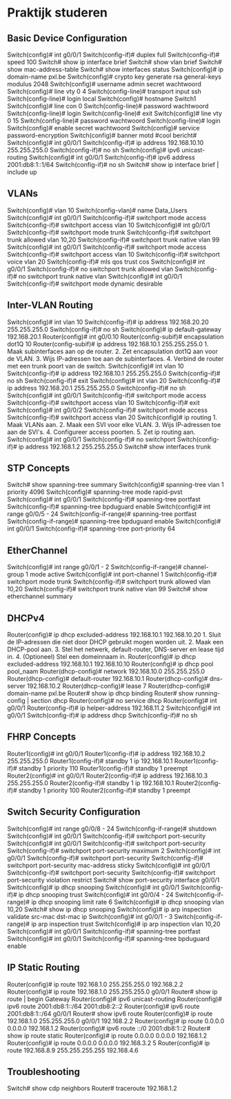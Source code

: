 # Praktijk studeren

## Basic Device Configuration

<deflist collapsible="true">
<def title="Zet de interface g0/0/1 op full duplex en 100 Mbps.">
    <code-block>
    Switch(config)# int g0/0/1
    Switch(config-if)# duplex full
    Switch(config-if)# speed 100
    </code-block>
</def>
</deflist>

<deflist collapsible="true">
<def title="Toon kort de IPv4 interfaces en daarna de VLANs.">
    <code-block>
    Switch# show ip interface brief
    Switch# show vlan brief
    </code-block>
</def>
</deflist>

<deflist collapsible="true">
<def title="Toon de MAC adres tabel.">
    <code-block>
    Switch# show mac-address-table
    </code-block>
</def>
</deflist>

<deflist collapsible="true">
<def title="Toon de status van de interfaces.">
    <code-block>
    Switch# show interfaces status
    </code-block>
</def>
</deflist>

<deflist collapsible="true">
<def title="Zet SSH aan.">
    <code-block>
    Switch(config)# ip domain-name pxl.be
    Switch(config)# crypto key generate rsa general-keys modulus 2048
    Switch(config)# username admin secret wachtwoord
    Switch(config)# line vty 0 4
    Switch(config-line)# transport input ssh
    Switch(config-line)# login local
    </code-block>
</def>
</deflist>

<deflist collapsible="true">
<def title="Zet de hostname van een switch.">
    <code-block>
    Switch(config)# hostname Switch1
    </code-block>
</def>
</deflist>

<deflist collapsible="true">
<def title="Zet een wachtwoord op de console en de vty lijnen.">
    <code-block>
    Switch(config)# line con 0
    Switch(config-line)# password wachtwoord
    Switch(config-line)# login
    Switch(config-line)# exit
    Switch(config)# line vty 0 15
    Switch(config-line)# password wachtwoord
    Switch(config-line)# login
    </code-block>
</def>
</deflist>

<deflist collapsible="true">
<def title="Zet een wachtwoord op de config modus.">
    <code-block>
    Switch(config)# enable secret wachtwoord
    </code-block>
</def>
</deflist>

<deflist collapsible="true">
<def title="Encrypteer de wachtwoorden.">
    <code-block>
    Switch(config)# service password-encryption
    </code-block>
</def>
</deflist>

<deflist collapsible="true">
<def title="Zet een banner (motd)">
    <code-block>
    Switch(config)# banner motd #cool bericht#
    </code-block>
</def>
</deflist>

<deflist collapsible="true">
<def title="Zet een IPv4 adres op een interface.">
    <code-block>
    Switch(config)# int g0/0/1
    Switch(config-if)# ip address 192.168.10.10 255.255.255.0
    Switch(config-if)# no sh
    </code-block>
</def>
</deflist>

<deflist collapsible="true">
<def title="Zet IPv6 aan en zet een IPv6 adres op een interface.">
    <code-block>
    Switch(config)# ipv6 unicast-routing
    Switch(config)# int g0/0/1
    Switch(config-if)# ipv6 address 2001:db8:1::1/64
    Switch(config-if)# no sh
    </code-block>
</def>
</deflist>

<deflist collapsible="true">
<def title="Toon de actieve IPv4 interfaces.">
    <code-block>
    Switch# show ip interface brief | include up
    </code-block>
</def>
</deflist>

## VLANs

<deflist collapsible="true">
<def title="Maak een VLAN en geef deze een naam.">
    <code-block>
    Switch(config)# vlan 10
    Switch(config-vlan)# name Data_Users
    </code-block>
</def>
</deflist>

<deflist collapsible="true">
<def title="Zet een interface in een VLAN.">
    <code-block>
    Switch(config)# int g0/0/1
    Switch(config-if)# switchport mode access
    Switch(config-if)# switchport access vlan 10
    </code-block>
</def>
</deflist>

<deflist collapsible="true">
<def title="Zet een interface in trunk mode, de native VLAN moet 99 zijn.">
    <code-block>
    Switch(config)# int g0/0/1
    Switch(config-if)# switchport mode trunk
    Switch(config-if)# switchport trunk allowed vlan 10,20
    Switch(config-if)# switchport trunk native vlan 99
    </code-block>
</def>
</deflist>

<deflist collapsible="true">
<def title="Zet QoS op een interface voor voice VLAN 20 en Data_Users VLAN 10.">
    <code-block>
    Switch(config)# int g0/0/1
    Switch(config-if)# switchport mode access
    Switch(config-if)# switchport access vlan 10
    Switch(config-if)# switchport voice vlan 20
    Switch(config-if)# mls qos trust cos
    </code-block>
</def>
</deflist>

<deflist collapsible="true">
<def title="Maak VLAN 10,20 en native VLAN 99 ongedaan op een trunk interface.">
    <code-block>
    Switch(config)# int g0/0/1
    Switch(config-if)# no switchport trunk allowed vlan
    Switch(config-if)# no switchport trunk native vlan
    </code-block>
</def>
</deflist>

<deflist collapsible="true">
<def title="Zet een interface op de mode dynamic desirable.">
    <code-block>
    Switch(config)# int g0/0/1
    Switch(config-if)# switchport mode dynamic desirable
    </code-block>
</def>
</deflist>

## Inter-VLAN Routing

<deflist collapsible="true">
<def title="Voeg een IP toe aan een VLAN-interface.">
    <code-block>
    Switch(config)# int vlan 10
    Switch(config-if)# ip address 192.168.20.20 255.255.255.0
    Switch(config-if)# no sh
    </code-block>
</def>
</deflist>

<deflist collapsible="true">
<def title="Stel een default gateway in op een layer 2 switch.">
    <code-block>
    Switch(config)# ip default-gateway 192.168.20.1
    </code-block>
</def>
</deflist>

<deflist collapsible="true">
<def title="Configureer een subinterface op een router voor VLAN 10.">
    <code-block>
    Router(config)# int g0/0.10
    Router(config-subif)# encapsulation dot1Q 10
    Router(config-subif)# ip address 192.168.10.1 255.255.255.0
    </code-block>
</def>
</deflist>

<deflist collapsible="true">
<def title="Wat zijn de stappen om inter-VLAN routing met router-on-a-stick te configureren? (geen commando's)">
    <code-block>
    1. Maak subinterfaces aan op de router.
    2. Zet encapsulation dot1Q aan voor de VLAN.
    3. Wijs IP-adressen toe aan de subinterfaces.
    4. Verbind de router met een trunk poort van de switch.
    </code-block>
</def>
</deflist>

<deflist collapsible="true">
<def title="Maak 2 SVI VLAN-interfaces en geef ze een IP-adres.">
    <code-block>
    Switch(config)# int vlan 10
    Switch(config-if)# ip address 192.168.10.1 255.255.255.0
    Switch(config-if)# no sh
    Switch(config-if)# exit
    Switch(config)# int vlan 20
    Switch(config-if)# ip address 192.168.20.1 255.255.255.0
    Switch(config-if)# no sh
    </code-block>
</def>
</deflist>

<deflist collapsible="true">
<def title="Configureer access poorten voor VLAN 10 en 20.">
    <code-block>
    Switch(config)# int g0/0/1
    Switch(config-if)# switchport mode access
    Switch(config-if)# switchport access vlan 10
    Switch(config-if)# exit
    Switch(config)# int g0/0/2
    Switch(config-if)# switchport mode access
    Switch(config-if)# switchport access vlan 20
    </code-block>
</def>
</deflist>

<deflist collapsible="true">
<def title="Zet ip routing aan.">
    <code-block>
    Switch(config)# ip routing
    </code-block>
</def>
</deflist>

<deflist collapsible="true">
<def title="Wat zijn de stappen om inter-VLAN routing op een layer 3 switch te configureren? (geen commando's)">
    <code-block>
    1. Maak VLANs aan.
    2. Maak een SVI voor elke VLAN.
    3. Wijs IP-adressen toe aan de SVI's.
    4. Configureer access poorten.
    5. Zet ip routing aan.
    </code-block>
</def>
</deflist>

<deflist collapsible="true">
<def title="Zet poort g0/0/1 om naar een routed poort met IP-adres 192.168.1.2/24.">
    <code-block>
    Switch(config)# int g0/0/1
    Switch(config-if)# no switchport
    Switch(config-if)# ip address 192.168.1.2 255.255.255.0
    </code-block>
</def>
</deflist>

<deflist collapsible="true">
<def title="Toon alle trunk interfaces.">
    <code-block>
    Switch# show interfaces trunk
    </code-block>
</def>
</deflist>

## STP Concepts

<deflist collapsible="true">
<def title="Toon de samenvatting van de STP configuratie.">
    <code-block>
    Switch# show spanning-tree summary
    </code-block>
</def>
</deflist>

<deflist collapsible="true">
<def title="Verander de bridge prioriteit naar 4096.">
    <code-block>
    Switch(config)# spanning-tree vlan 1 priority 4096
    </code-block>
</def>
</deflist>

<deflist collapsible="true">
<def title="Zet de spanning tree mode op rapid-pvst.">
    <code-block>
    Switch(config)# spanning-tree mode rapid-pvst
    </code-block>
</def>
</deflist>

<deflist collapsible="true">
<def title="Zet PortFast en BPDU Guard aan op een interface.">
    <code-block>
    Switch(config)# int g0/0/1
    Switch(config-if)# spanning-tree portfast
    Switch(config-if)# spanning-tree bpduguard enable
    </code-block>
</def>
</deflist>

<deflist collapsible="true">
<def title="Zet PortFast en BPDU Guard aan op een range van poorten.">
    <code-block>
    Switch(config)# int range g0/0/5 - 24
    Switch(config-if-range)# spanning-tree portfast
    Switch(config-if-range)# spanning-tree bpduguard enable
    </code-block>
</def>
</deflist>

<deflist collapsible="true">
<def title="Zet op een interface de poort priority op 64.">
    <code-block>
    Switch(config)# int g0/0/1
    Switch(config-if)# spanning-tree port-priority 64
    </code-block>
</def>
</deflist>

## EtherChannel

<deflist collapsible="true">
<def title="Maak een EtherChannel aan met LACP (active) op poort g0/0/1 en g0/0/2.">
    <code-block>
    Switch(config)# int range g0/0/1 - 2
    Switch(config-if-range)# channel-group 1 mode active
    </code-block>
</def>
</deflist>

<deflist collapsible="true">
<def title="Zet het EtherChannel interface in trunk mode en laat vlan 10 en 20 toe + native vlan 99.">
    <code-block>
    Switch(config)# int port-channel 1
    Switch(config-if)# switchport mode trunk
    Switch(config-if)# switchport trunk allowed vlan 10,20
    Switch(config-if)# switchport trunk native vlan 99
    </code-block>
</def>
</deflist>

<deflist collapsible="true">
<def title="Toon de samenvatting van de EtherChannel configuratie.">
    <code-block>
    Switch# show etherchannel summary
    </code-block>
</def>
</deflist>

## DHCPv4

<deflist collapsible="true">
<def title="Stel in dat de IP-adressen van 192.168.10.1 tot en met 192.168.10.20 niet gebruikt mogen worden door DHCP.">
    <code-block>
    Router(config)# ip dhcp excluded-address 192.168.10.1 192.168.10.20
    </code-block>
</def>
</deflist>

<deflist collapsible="true">
<def title="Wat zijn de stappen om DHCP op een router te configureren? (geen commando's)">
    <code-block>
    1. Sluit de IP-adressen die niet door DHCP gebruikt mogen worden uit.
    2. Maak een DHCP-pool aan.
    3. Stel het netwerk, default-router, DNS-server en lease tijd in.
    4. (Optioneel) Stel een domeinnaam in.
    </code-block>
</def>
</deflist>

<deflist collapsible="true">
<def title="De eerste 10 IP-adressen van 192.168.10.0/24 mogen niet gebruikt worden, de rest wel. Configureer de DHCP pool volledig.">
    <code-block>
    Router(config)# ip dhcp excluded-address 192.168.10.1 192.168.10.10
    Router(config)# ip dhcp pool pool_naam
    Router(dhcp-config)# network 192.168.10.0 255.255.255.0
    Router(dhcp-config)# default-router 192.168.10.1
    Router(dhcp-config)# dns-server 192.168.10.2
    Router(dhcp-config)# lease 7
    Router(dhcp-config)# domain-name pxl.be
    </code-block>
</def>
</deflist>

<deflist collapsible="true">
<def title="Toon de DHCP-leases.">
    <code-block>
    Router# show ip dhcp binding
    </code-block>
</def>
</deflist>

<deflist collapsible="true">
<def title="Toon de DHCP configuratie.">
    <code-block>
    Router# show running-config | section dhcp
    </code-block>
</def>
</deflist>

<deflist collapsible="true">
<def title="Zet DHCP uit.">
    <code-block>
    Router(config)# no service dhcp
    </code-block>
</def>
</deflist>

<deflist collapsible="true">
<def title="Stel een DHCP-relay in op een interface naar 192.168.11.2.">
    <code-block>
    Router(config)# int g0/0/1
    Router(config-if)# ip helper-address 192.168.11.2
    </code-block>
</def>
</deflist>

<deflist collapsible="true">
<def title="Stel een interface in zodat deze een IP krijgt via DHCP.">
    <code-block>
    Switch(config)# int g0/0/1
    Switch(config-if)# ip address dhcp
    Switch(config-if)# no sh
    </code-block>
</def>
</deflist>

## FHRP Concepts

<deflist collapsible="true">
<def title="Configureer HSRP op Router1 (192.168.10.2) en Router2 (192.168.10.3) met het virtual IP 192.168.10.1.">
    <code-block>
    Router1(config)# int g0/0/1
    Router1(config-if)# ip address 192.168.10.2 255.255.255.0
    Router1(config-if)# standby 1 ip 192.168.10.1
    Router1(config-if)# standby 1 priority 110
    Router1(config-if)# standby 1 preempt
    Router2(config)# int g0/0/1
    Router2(config-if)# ip address 192.168.10.3 255.255.255.0
    Router2(config-if)# standby 1 ip 192.168.10.1
    Router2(config-if)# standby 1 priority 100
    Router2(config-if)# standby 1 preempt
    </code-block>
</def>
</deflist>

## Switch Security Configuration

<deflist collapsible="true">
<def title="Zet poort 8 tot en met 24 uit.">
    <code-block>
    Switch(config)# int range g0/0/8 - 24
    Switch(config-if-range)# shutdown
    </code-block>
</def>
</deflist>

<deflist collapsible="true">
<def title="Zet poort security aan op een poort.">
    <code-block>
    Switch(config)# int g0/0/1
    Switch(config-if)# switchport port-security
    </code-block>
</def>
</deflist>

<deflist collapsible="true">
<def title="Zet poort security aan op een poort en stel het maximum aantal MAC-adressen in op 2.">
    <code-block>
    Switch(config)# int g0/0/1
    Switch(config-if)# switchport port-security
    Switch(config-if)# switchport port-security maximum 2
    </code-block>
</def>
</deflist>

<deflist collapsible="true">
<def title="Zet poort security aan en zorg dat het MAC-adres dat verbonden is, vast staat.">
    <code-block>
    Switch(config)# int g0/0/1
    Switch(config-if)# switchport port-security
    Switch(config-if)# switchport port-security mac-address sticky
    </code-block>
</def>
</deflist>

<deflist collapsible="true">
<def title="Zet poort security aan en zorg dat de poort packets van onbekende MAC-adressen laat vallen en een syslog bericht stuurt.">
    <code-block>
    Switch(config)# int g0/0/1
    Switch(config-if)# switchport port-security
    Switch(config-if)# switchport port-security violation restrict
    </code-block>
</def>
</deflist>

<deflist collapsible="true">
<def title="Toon de poort security configuratie voor een specifiek interface.">
    <code-block>
    Switch# show port-security interface g0/0/1
    </code-block>
</def>
</deflist>

<deflist collapsible="true">
<def title="Zet DHCP snooping aan.">
    <code-block>
    Switch(config)# ip dhcp snooping
    </code-block>
</def>
</deflist>

<deflist collapsible="true">
<def title="Zet trust op een interface voor DHCP snooping.">
    <code-block>
    Switch(config)# int g0/0/1
    Switch(config-if)# ip dhcp snooping trust
    </code-block>
</def>
</deflist>

<deflist collapsible="true">
<def title="Zet een DHCP rate limit van 6 per seconde op interfaces 4 - 24.">
    <code-block>
    Switch(config)# int g0/0/4 - 24
    Switch(config-if-range)# ip dhcp snooping limit rate 6
    </code-block>
</def>
</deflist>

<deflist collapsible="true">
<def title="Zet DHCP snooping aan voor VLANs 10 en 20.">
    <code-block>
    Switch(config)# ip dhcp snooping vlan 10,20
    </code-block>
</def>
</deflist>

<deflist collapsible="true">
<def title="Toon de DHCP snooping configuratie.">
    <code-block>
    Switch# show ip dhcp snooping
    </code-block>
</def>
</deflist>

<deflist collapsible="true">
<def title="Zorg dat ARP packets gecheckt worden op MAC en IP-adres.">
    <code-block>
    Switch(config)# ip arp inspection validate src-mac dst-mac ip
    </code-block>
</def>
</deflist>

<deflist collapsible="true">
<def title="Zet trust op interfaces 1 - 3 voor ARP inspection.">
    <code-block>
    Switch(config)# int g0/0/1 - 3
    Switch(config-if-range)# ip arp inspection trust
    </code-block>
</def>
</deflist>

<deflist collapsible="true">
<def title="Zet ARP inspection aan voor VLAN 10 en 20.">
    <code-block>
    Switch(config)# ip arp inspection vlan 10,20
    </code-block>
</def>
</deflist>

<deflist collapsible="true">
<def title="Zet PortFast aan voor een interface.">
    <code-block>
    Switch(config)# int g0/0/1
    Switch(config-if)# spanning-tree portfast
    </code-block>
</def>
</deflist>

<deflist collapsible="true">
<def title="Zet BPDU Guard aan voor een interface.">
    <code-block>
    Switch(config)# int g0/0/1
    Switch(config-if)# spanning-tree bpduguard enable
    </code-block>
</def>
</deflist>

## IP Static Routing

<deflist collapsible="true">
<def title="Configureer een next-hop statische route van 192.168.2.2 naar 192.168.1.0/24.">
    <code-block>
    Router(config)# ip route 192.168.1.0 255.255.255.0 192.168.2.2
    </code-block>
</def>
</deflist>

<deflist collapsible="true">
<def title="Configureer een directly connected statische route van interface g0/0/1 naar 192.168.1.0/24.">
    <code-block>
    Router(config)# ip route 192.168.1.0 255.255.255.0 g0/0/1
    </code-block>
</def>
</deflist>

<deflist collapsible="true">
<def title="Toon de geconfigureerde statische routes.">
    <code-block>
    Router# show ip route | begin Gateway
    </code-block>
</def>
</deflist>

<deflist collapsible="true">
<def title="Zet IPv6 aan en configureer een next-hop statische route naar 2001:db8:1::/64 via 2001:db8:2::2.">
    <code-block>
    Router(config)# ipv6 unicast-routing
    Router(config)# ipv6 route 2001:db8:1::/64 2001:db8:2::2
    </code-block>
</def>
</deflist>

<deflist collapsible="true">
<def title="Configureer een directly connected statische route van interface g0/0/1 naar 2001:db8:1::/64.">
    <code-block>
    Router(config)# ipv6 route 2001:db8:1::/64 g0/0/1
    </code-block>
</def>
</deflist>

<deflist collapsible="true">
<def title="Toon de geconfigureerde IPv6 statische routes.">
    <code-block>
    Router# show ipv6 route
    </code-block>
</def>
</deflist>

<deflist collapsible="true">
<def title="Configureer een fully specified statische route van g0/0/1 en 192.168.2.2 naar 192.168.1.0/24.">
    <code-block>
    Router(config)# ip route 192.168.1.0 255.255.255.0 g0/0/1 192.168.2.2
    </code-block>
</def>
</deflist>

<deflist collapsible="true">
<def title="Configureer een default statische route naar 192.168.1.2">
    <code-block>
    Router(config)# ip route 0.0.0.0 0.0.0.0 192.168.1.2
    </code-block>
</def>
</deflist>

<deflist collapsible="true">
<def title="Configureer een default statische route naar 2001:db8:1::2">
    <code-block>
    Router(config)# ipv6 route ::/0 2001:db8:1::2
    </code-block>
</def>
</deflist>

<deflist collapsible="true">
<def title="Toon de default statische route">
    <code-block>
    Router# show ip route static
    </code-block>
</def>
</deflist>

<deflist collapsible="true">
<def title="Configureer een default statische route van naar 192.168.1.2 en een floating statische route naar 192.168.3.2">
    <code-block>
    Router(config)# ip route 0.0.0.0 0.0.0.0 192.168.1.2
    Router(config)# ip route 0.0.0.0 0.0.0.0 192.168.3.2 5
    </code-block>
</def>
</deflist>

<deflist collapsible="true">
<def title="Configureer een statische host route van 192.168.4.6 naar 192.168.8.9.">
    <code-block>
    Router(config)# ip route 192.168.8.9 255.255.255.255 192.168.4.6
    </code-block>
</def>
</deflist>

## Troubleshooting

<deflist collapsible="true">
<def title="Toon de direct verbonden apparaten.">
    <code-block>
    Switch# show cdp neighbors
    </code-block>
</def>
</deflist>

<deflist collapsible="true">
<def title="Toon de route dat een pakket volgt naar de host 192.168.1.2.">
    <code-block>
    Router# traceroute 192.168.1.2
    </code-block>
</def>
</deflist>






